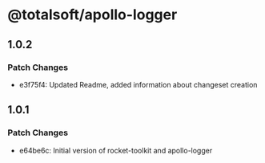 # @totalsoft/apollo-logger

## 1.0.2

### Patch Changes

- e3f75f4: Updated Readme, added information about changeset creation

## 1.0.1

### Patch Changes

- e64be6c: Initial version of rocket-toolkit and apollo-logger
